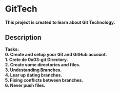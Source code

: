 # GitTech

**This project is created to learn about Git Technology.**

## Description

**Tasks:  
	0. Create and setup your Git and GitHub account.  
	1. Crete de 0x03-git Directory.  
	2. Create some directories and files.  
	3. Undestanding Branches.  
	4. Lear up dating branches.  
	5. Fixing conflicts between branches.  
	6. Never push files.**  
